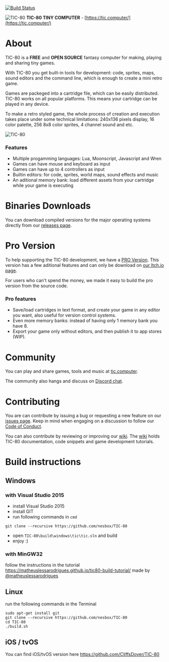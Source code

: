 [![Build Status](https://travis-ci.org/nesbox/TIC-80.svg?branch=master)](https://travis-ci.org/nesbox/TIC-80)

![TIC-80](https://tic.computer/img/logo64.png)
**TIC-80 TINY COMPUTER** - [https://tic.computer/](https://tic.computer/)

# About
TIC-80 is a **FREE** and **OPEN SOURCE** fantasy computer for making, playing and sharing tiny games.

With TIC-80 you get built-in tools for development: code, sprites, maps, sound editors and the command line, which is enough to create a mini retro game.

Games are packeged into a cartridge file, which can be easily distributed. TIC-80 works on all popular platforms. This means your cartridge can be played in any device.

To make a retro styled game, the whole process of creation and execution takes place under some technical limitations: 240x136 pixels display, 16 color palette, 256 8x8 color sprites, 4 channel sound and etc.

![TIC-80](https://user-images.githubusercontent.com/1101448/29687467-3ddc432e-8925-11e7-8156-5cec3700cc04.gif)

### Features
- Multiple progamming languages: Lua, Moonscript, Javascript and Wren
- Games can have mouse and keyboard as input
- Games can have up to 4 controllers as input
- Builtin editors: for code, sprites, world maps, sound effects and music
- An aditional memory bank: load different assets from your cartridge while your game is executing

# Binaries Downloads
You can download compiled versions for the major operating systems directly from our [releases page](https://github.com/nesbox/TIC-80/releases).

# Pro Version
To help supporting the TIC-80 development, we have a [PRO Version](https://nesbox.itch.io/tic).
This version has a few aditional features and can only be download on [our Itch.io page](https://nesbox.itch.io/tic).

For users who can't spend the money, we made it easy to build the pro version from the source code.

### Pro features

- Save/load cartridges in text format, and create your game in any editor you want, also useful for version control systems.
- Even more memory banks: instead of having only 1 memory bank you have 8.
- Export your game only without editors, and then publish it to app stores (WIP).

# Community
You can play and share games, tools and music at [tic.computer](https://tic.computer/play).

The community also hangs and discuss on [Discord chat](https://discord.gg/DkD73dP).

# Contributing
You are can contribute by issuing a bug or requesting a new feature on our [issues page](https://github.com/nesbox/tic.computer/issues).
Keep in mind when engaging on a discussion to follow our [Code of Conduct](https://github.com/nesbox/TIC-80/blob/master/CODE_OF_CONDUCT.md).

You can also contribute by reviewing or improving our [wiki](https://github.com/nesbox/tic.computer/wiki).
The [wiki](https://github.com/nesbox/tic.computer/wiki) holds TIC-80 documentation, code snippets and game development tutorials.

# Build instructions

## Windows
### with Visual Studio 2015
- install Visual Studio 2015
- install GIT
- run following commands in `cmd`
```
git clone --recursive https://github.com/nesbox/TIC-80
```
- open `TIC-80\build\windows\tic\tic.sln` and build
- enjoy :)

### with MinGW32
follow the instructions in the tutorial https://matheuslessarodrigues.github.io/tic80-build-tutorial/
made by [@matheuslessarodrigues](https://github.com/matheuslessarodrigues)

## Linux
run the following commands in the Terminal
```
sudo apt-get install git 
git clone --recursive https://github.com/nesbox/TIC-80
cd TIC-80
./build.sh
```

## iOS / tvOS
You can find iOS/tvOS version here https://github.com/CliffsDover/TIC-80
